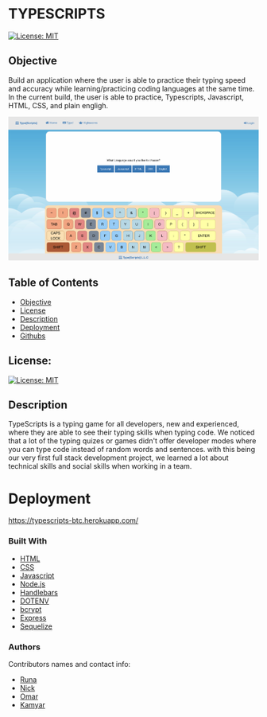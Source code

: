 # TYPESCRIPTS

[![License: MIT](https://img.shields.io/badge/License-MIT-yellow.svg)](https://opensource.org/licenses/MIT)

## Objective
Build an application where the user is able to practice their typing speed and accuracy while learning/practicing coding languages at the same time. In the current build, the user is able to practice, Typescripts, Javascript, HTML, CSS, and plain engligh.

![Typing Game Image](public/assets/app-demo.png)

  ## Table of Contents 
- [Objective](#objective)
- [License](#license)
- [Description](#description)
- [Deployment](#deployment)
- [Githubs](#githubs)

## License:
[![License: MIT](https://img.shields.io/badge/License-MIT-yellow.svg)](https://opensource.org/licenses/MIT)

## Description

TypeScripts is a typing game for all developers, new and experienced, where they are able to see their typing skills when typing code. We noticed that a lot of the typing quizes or games didn't offer developer modes where you can type code instead of random words and sentences. with this being our very first full stack development project, we learned a lot about technical skills and social skills when working in a team.

# Deployment

https://typescripts-btc.herokuapp.com/

### Built With

* [HTML](https://developer.mozilla.org/en-US/docs/Web/HTML)
* [CSS](https://developer.mozilla.org/en-US/docs/Web/CSS)
* [Javascript](https://developer.mozilla.org/en-US/docs/Web/JavaScript)
* [Node.js](https://nodejs.org/en/)
* [Handlebars](https://handlebarsjs.com/)
* [DOTENV](https://www.npmjs.com/package/dotenv)
* [bcrypt](https://www.npmjs.com/package/bcrypt)
* [Express](https://www.npmjs.com/package/express)
* [Sequelize](https://sequelize.org/)

### Authors

Contributors names and contact info:

* [Runa](https://github.com/runaariga)
* [Nick](https://github.com/nicholasamarillo)
* [Omar](https://github.com/OmarAce)
* [Kamyar](https://github.com/Kam-Mivehchi)

